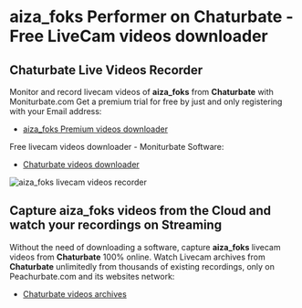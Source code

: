 # aiza_foks Performer on Chaturbate - Free LiveCam videos downloader

## Chaturbate Live Videos Recorder

Monitor and record livecam videos of **aiza_foks** from **Chaturbate** with Moniturbate.com
Get a premium trial for free by just and only registering with your Email address:
* [aiza_foks Premium videos downloader](https://moniturbate.com/request-demo-licence-key.html)

Free livecam videos downloader - Moniturbate Software:
* [Chaturbate videos downloader](https://moniturbate.com/moniturbate-download-software.html)

![aiza_foks livecam videos recorder](https://peachurnet.com/templates/moniturbate-software.png)


## Capture aiza_foks videos from the Cloud and watch your recordings on Streaming

Without the need of downloading a software, capture **aiza_foks** livecam videos from **Chaturbate** 100% online.
Watch Livecam archives from **Chaturbate** unlimitedly from thousands of existing recordings, only on Peachurbate.com and its websites network:
* [Chaturbate videos archives](https://peachurnet.com/)